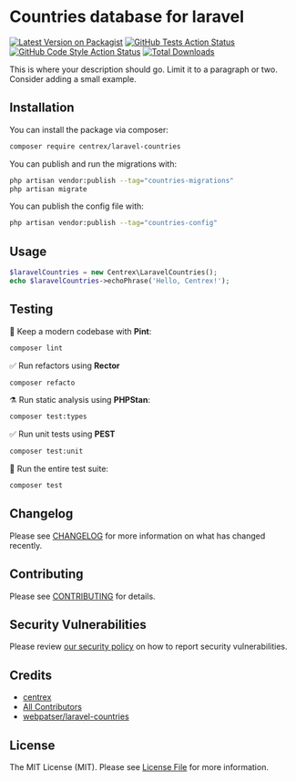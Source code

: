 # Countries database for laravel

[![Latest Version on Packagist](https://img.shields.io/packagist/v/centrex/laravel-countries.svg?style=flat-square)](https://packagist.org/packages/centrex/laravel-countries)
[![GitHub Tests Action Status](https://img.shields.io/github/actions/workflow/status/centrex/laravel-countries/run-tests.yml?branch=main&label=tests&style=flat-square)](https://github.com/centrex/laravel-countries/actions?query=workflow%3Arun-tests+branch%3Amain)
[![GitHub Code Style Action Status](https://img.shields.io/github/actions/workflow/status/centrex/laravel-countries/fix-php-code-style-issues.yml?branch=main&label=code%20style&style=flat-square)](https://github.com/centrex/laravel-countries/actions?query=workflow%3A"Fix+PHP+code+style+issues"+branch%3Amain)
[![Total Downloads](https://img.shields.io/packagist/dt/centrex/laravel-countries?style=flat-square)](https://packagist.org/packages/centrex/laravel-countries)

This is where your description should go. Limit it to a paragraph or two. Consider adding a small example.

## Installation

You can install the package via composer:

```bash
composer require centrex/laravel-countries
```

You can publish and run the migrations with:

```bash
php artisan vendor:publish --tag="countries-migrations"
php artisan migrate
```

You can publish the config file with:

```bash
php artisan vendor:publish --tag="countries-config"
```

## Usage

```php
$laravelCountries = new Centrex\LaravelCountries();
echo $laravelCountries->echoPhrase('Hello, Centrex!');
```

## Testing

🧹 Keep a modern codebase with **Pint**:
```bash
composer lint
```

✅ Run refactors using **Rector**
```bash
composer refacto
```

⚗️ Run static analysis using **PHPStan**:
```bash
composer test:types
```

✅ Run unit tests using **PEST**
```bash
composer test:unit
```

🚀 Run the entire test suite:
```bash
composer test
```

## Changelog

Please see [CHANGELOG](CHANGELOG.md) for more information on what has changed recently.

## Contributing

Please see [CONTRIBUTING](CONTRIBUTING.md) for details.

## Security Vulnerabilities

Please review [our security policy](../../security/policy) on how to report security vulnerabilities.

## Credits

- [centrex](https://github.com/centrex)
- [All Contributors](../../contributors)
- [webpatser/laravel-countries](https://github.com/webpatser/laravel-countries)

## License

The MIT License (MIT). Please see [License File](LICENSE.md) for more information.
